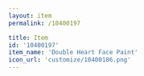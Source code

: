 ```yaml
---
layout: item
permalink: /10400197

title: Item
id: '10400197'
item_name: 'Double Heart Face Paint'
icon_url: 'customize/10400186.png'
---
```

